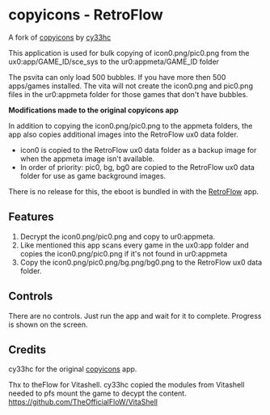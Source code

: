 # copyicons - RetroFlow

A fork of [copyicons](https://github.com/cy33hc/copyicons) by [cy33hc](https://github.com/cy33hc)

This application is used for bulk copying of icon0.png/pic0.png from the ux0:app/GAME_ID/sce_sys to the ur0:appmeta/GAME_ID folder

The psvita can only load 500 bubbles. If you have more then 500 apps/games installed. The vita will not create the icon0.png and pic0.png files in the ur0:appmeta folder for those games that don't have bubbles.

**Modifications made to the original copyicons app**

In addition to copying the icon0.png/pic0.png to the appmeta folders, the app also copies additional images into the RetroFlow ux0 data folder.

* icon0 is copied to the RetroFlow ux0 data folder as a backup image for when the appmeta image isn't available.
* In order of priority: pic0, bg, bg0 are copied to the RetroFlow ux0 data folder for use as game background images.

There is no release for this, the eboot is bundled in with the [RetroFlow](https://github.com/jimbob4000/RetroFlow-Launcher) app.

## Features

1. Decrypt the icon0.png/pic0.png and copy to ur0:appmeta.
2. Like mentioned this app scans every game in the ux0:app folder and copies the icon0.png/pic0.png if it's not found in ur0:appmeta
3. Copy the icon0.png/pic0.png/bg.png/bg0.png to the RetroFlow ux0 data folder.


## Controls
There are no controls. Just run the app and wait for it to complete. Progress is shown on the screen.

## Credits

cy33hc for the original [copyicons](https://github.com/cy33hc/copyicons) app.

Thx to theFlow for Vitashell. cy33hc copied the modules from Vitashell needed to pfs mount the game to decypt the content.
https://github.com/TheOfficialFloW/VitaShell
